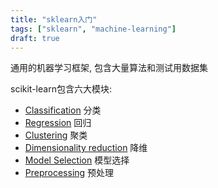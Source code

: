 ```yaml
---
title: "sklearn入门"
tags: ["sklearn", "machine-learning"]
draft: true
---
```


通用的机器学习框架, 包含大量算法和测试用数据集

<!--more-->

scikit-learn包含六大模块:

-   [Classification](https://scikit-learn.org/stable/supervised%5Flearning.html#supervised-learning) 分类
-   [Regression](https://scikit-learn.org/stable/supervised%5Flearning.html#supervised-learning) 回归
-   [Clustering](https://scikit-learn.org/stable/modules/clustering.html#clustering) 聚类
-   [Dimensionality reduction](https://scikit-learn.org/stable/modules/decomposition.html#decompositions) 降维
-   [Model Selection](https://scikit-learn.org/stable/model%5Fselection.html#model-selection) 模型选择
-   [Preprocessing](https://scikit-learn.org/stable/modules/preprocessing.html#preprocessing) 预处理
